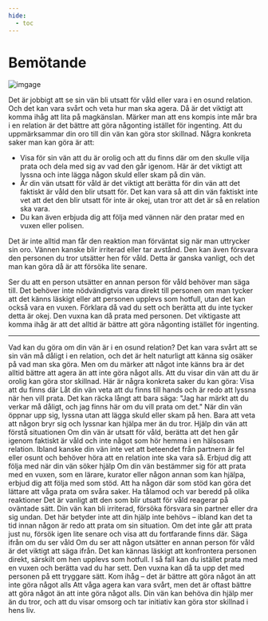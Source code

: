```yaml
---
hide:
  - toc
---
```


<div class="container">
    <div class="main_img">
        <h1>Bemötande</h1>
        <img src="../../resources/images/ctrl-image-2.jpg" alt="imgage" />
    </div>
</div>

Det är jobbigt att se sin vän bli utsatt för våld eller vara i en osund relation. Och det kan vara svårt och veta hur man ska agera. Då är det viktigt att komma ihåg att lita på magkänslan. Märker man att ens kompis inte mår bra i en relation är det bättre att göra någonting istället för ingenting. Att du uppmärksammar din oro till din vän kan göra stor skillnad. Några konkreta saker man kan göra är att:

* Visa för sin vän att du är orolig och att du finns där om den skulle vilja prata och dela med sig av vad den går igenom. Här är det viktigt att lyssna och inte lägga någon skuld eller skam på din vän.
*  Är din vän utsatt för våld är det viktigt att berätta för din vän att det faktiskt är våld den blir utsatt för. Det kan vara så att din vän faktiskt inte vet att det den blir utsatt för inte är okej, utan tror att det är så en relation ska vara. 
* Du kan även erbjuda dig att följa med vännen när den pratar med en vuxen eller polisen. 

Det är inte alltid man får den reaktion man förväntat sig när man uttrycker sin oro. Vännen kanske blir irriterad eller tar avstånd. Den kan även försvara den personen du tror utsätter hen för våld. Detta är ganska vanligt, och det man kan göra då är att försöka lite senare. 

Ser du att en person utsätter en annan person för våld behöver man säga till. Det behöver inte nödvändigtvis vara direkt till personen om man tycker att det känns läskigt eller att personen upplevs som hotfull, utan det kan också vara en vuxen. Förklara då vad du sett och berätta att du inte tycker detta är okej. Den vuxna kan då prata med personen. Det viktigaste att komma ihåg är att det alltid är bättre att göra någonting istället för ingenting.


***
Vad kan du göra om din vän är i en osund relation?
Det kan vara svårt att se sin vän må dåligt i en relation, och det är helt naturligt att känna sig osäker på vad man ska göra. Men om du märker att något inte känns bra är det alltid bättre att agera än att inte göra något alls. Att du visar din vän att du är orolig kan göra stor skillnad.
Här är några konkreta saker du kan göra:
Visa att du finns där
Låt din vän veta att du finns till hands och är redo att lyssna när hen vill prata. Det kan räcka långt att bara säga: "Jag har märkt att du verkar må dåligt, och jag finns här om du vill prata om det." När din vän öppnar upp sig, lyssna utan att lägga skuld eller skam på hen. Bara att veta att någon bryr sig och lyssnar kan hjälpa mer än du tror.
Hjälp din vän att förstå situationen
Om din vän är utsatt för våld, berätta att det hen går igenom faktiskt är våld och inte något som hör hemma i en hälsosam relation. Ibland kanske din vän inte vet att beteendet från partnern är fel eller osunt och behöver höra att en relation inte ska vara så.
Erbjud dig att följa med när din vän söker hjälp
Om din vän bestämmer sig för att prata med en vuxen, som en lärare, kurator eller någon annan som kan hjälpa, erbjud dig att följa med som stöd. Att ha någon där som stöd kan göra det lättare att våga prata om svåra saker.
Ha tålamod och var beredd på olika reaktioner
Det är vanligt att den som blir utsatt för våld reagerar på oväntade sätt. Din vän kan bli irriterad, försöka försvara sin partner eller dra sig undan. Det här betyder inte att din hjälp inte behövs – ibland kan det ta tid innan någon är redo att prata om sin situation. Om det inte går att prata just nu, försök igen lite senare och visa att du fortfarande finns där.
Säga ifrån om du ser våld
Om du ser att någon utsätter en annan person för våld är det viktigt att säga ifrån. Det kan kännas läskigt att konfrontera personen direkt, särskilt om hen upplevs som hotfull. I så fall kan du istället prata med en vuxen och berätta vad du har sett. Den vuxna kan då ta upp det med personen på ett tryggare sätt.
Kom ihåg – det är bättre att göra något än att inte göra något alls
Att våga agera kan vara svårt, men det är oftast bättre att göra något än att inte göra något alls. Din vän kan behöva din hjälp mer än du tror, och att du visar omsorg och tar initiativ kan göra stor skillnad i hens liv.
</div>
